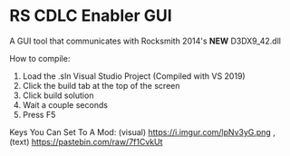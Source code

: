 # RS CDLC Enabler GUI
A GUI tool that communicates with Rocksmith 2014's **NEW** D3DX9_42.dll

How to compile:

1. Load the .sln Visual Studio Project (Compiled with VS 2019)
2. Click the build tab at the top of the screen
3. Click build solution
4. Wait a couple seconds
5. Press F5


Keys You Can Set To A Mod: (visual) https://i.imgur.com/lpNv3yG.png , (text) https://pastebin.com/raw/7f1CvkUt
